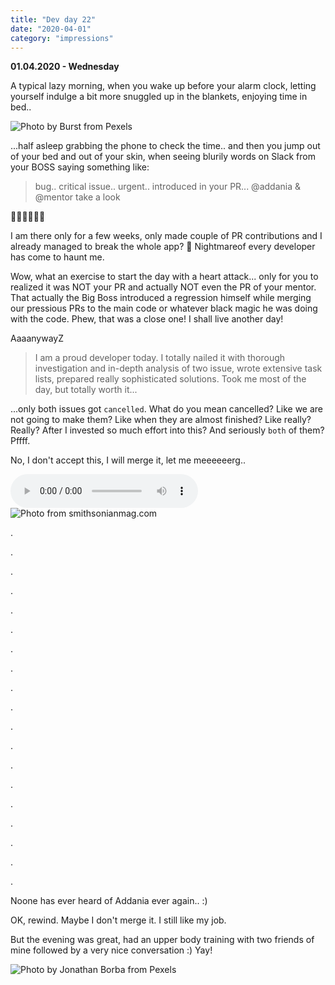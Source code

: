```yaml
---
title: "Dev day 22"
date: "2020-04-01"
category: "impressions"
---
```


**01.04.2020 - Wednesday**

A typical lazy morning, when you wake up before your alarm clock, letting yourself indulge a bit more snuggled up in the blankets, enjoying time in bed..

<img src="https://i.imgur.com/aI13s7z.jpg" alt="Photo by Burst from Pexels" />

...half asleep grabbing the phone to check the time.. and then you jump
out of your bed and out of your skin, when seeing blurily words on Slack from your BOSS saying something like:

> bug.. critical issue.. urgent.. introduced in your PR... @addania & @mentor take a look

🤯🤯🤯😱😱😱

I am there only for a few weeks, only made couple of PR
contributions and I already managed to break the whole app? 😬 Nightmareof every developer has come to haunt me.

Wow, what an exercise to start the day with a heart attack... only for you to realized it was NOT your PR and actually NOT even the PR of your
mentor. That actually the Big Boss introduced a regression himself while merging our pressious PRs to the main code or whatever black magic he was doing with the code. Phew, that was a close one! I shall live another day!

AaaanywayZ

> I am a proud developer today. I totally nailed it with thorough investigation and in-depth analysis of two issue, wrote extensive task lists, prepared really sophisticated solutions. Took me most of the day, but totally worth it...

...only both issues got `cancelled`. What do you mean
cancelled? Like we are not going to make them? Like when they are almost finished? Like really? Really? After I invested so much effort into this? And seriously `both` of them? Pffff.

No, I don't accept this, I will merge it, let me meeeeeerg..

<audio controls>
<source src={cricket} type="audio/ogg" />
<source src={cricket} type="audio/mpeg" />
Your browser does not support the audio element.
</audio>
<img src="https://i.imgur.com/XyZsaJt.jpg" alt="Photo from smithsonianmag.com" />

.

.

.

.

.

.

.

.

.

.

.

.

.

.

.

.

.

.

.

Noone has ever heard of Addania ever again.. :)

OK, rewind. Maybe I don't merge it. I still like my job.

But the evening was great, had an upper body training with two friends of
mine followed by a very nice conversation :) Yay!

<img src="https://i.imgur.com/TZihF9E.jpg" alt="Photo by Jonathan Borba from Pexels" />
